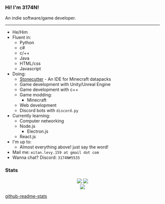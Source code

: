 ### Hi! I'm 3174N!

An indie software/game developer.

---

- He/Him
- Fluent in:
  - Python
  - c#
  - c/++
  - Java
  - HTML/css
  - Javascript
- Doing:
  - [Stonecutter](https://github.com/3174N/stonecutter-electron) - An IDE for Minecraft datapacks
  - Game development with Unity/Unreal Engine
  - Game development with c++
  - Game modding:
    - Minecraft
  - Web development
  - Discord bots with `discord.py`
- Currently learning:
  - Computer networking
  - Node.js
    - Electron.js
  - React.js
- I'm up to:
  - Almost everything above! just say the word!
- Mail me: `eitan.levy.159 at gmail dot com`
- Wanna chat? Discord: `3174N#5535`

### Stats
<p align='center'>
<img src='https://github-readme-stats.vercel.app/api/wakatime?username=willianrod'>
<img src='https://github-readme-stats.vercel.app/api?username=3174N&show_icons=true&theme=dracula'> <br />
<img src='https://github-readme-stats.vercel.app/api/top-langs/?username=3174N&langs_count=8&theme=dracula'> <br />
</p>

[github-readme-stats](https://github.com/anuraghazra/github-readme-stats)
